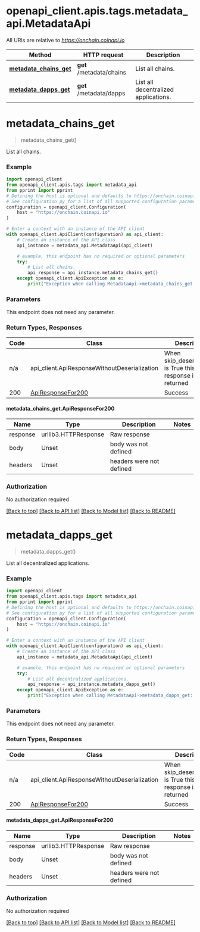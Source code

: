 <a name="__pageTop"></a>
# openapi_client.apis.tags.metadata_api.MetadataApi

All URIs are relative to *https://onchain.coinapi.io*

Method | HTTP request | Description
------------- | ------------- | -------------
[**metadata_chains_get**](#metadata_chains_get) | **get** /metadata/chains | List all chains.
[**metadata_dapps_get**](#metadata_dapps_get) | **get** /metadata/dapps | List all decentralized applications.

# **metadata_chains_get**
<a name="metadata_chains_get"></a>
> metadata_chains_get()

List all chains.

### Example

```python
import openapi_client
from openapi_client.apis.tags import metadata_api
from pprint import pprint
# Defining the host is optional and defaults to https://onchain.coinapi.io
# See configuration.py for a list of all supported configuration parameters.
configuration = openapi_client.Configuration(
    host = "https://onchain.coinapi.io"
)

# Enter a context with an instance of the API client
with openapi_client.ApiClient(configuration) as api_client:
    # Create an instance of the API class
    api_instance = metadata_api.MetadataApi(api_client)

    # example, this endpoint has no required or optional parameters
    try:
        # List all chains.
        api_response = api_instance.metadata_chains_get()
    except openapi_client.ApiException as e:
        print("Exception when calling MetadataApi->metadata_chains_get: %s\n" % e)
```
### Parameters
This endpoint does not need any parameter.

### Return Types, Responses

Code | Class | Description
------------- | ------------- | -------------
n/a | api_client.ApiResponseWithoutDeserialization | When skip_deserialization is True this response is returned
200 | [ApiResponseFor200](#metadata_chains_get.ApiResponseFor200) | Success

#### metadata_chains_get.ApiResponseFor200
Name | Type | Description  | Notes
------------- | ------------- | ------------- | -------------
response | urllib3.HTTPResponse | Raw response |
body | Unset | body was not defined |
headers | Unset | headers were not defined |

### Authorization

No authorization required

[[Back to top]](#__pageTop) [[Back to API list]](../../../README.md#documentation-for-api-endpoints) [[Back to Model list]](../../../README.md#documentation-for-models) [[Back to README]](../../../README.md)

# **metadata_dapps_get**
<a name="metadata_dapps_get"></a>
> metadata_dapps_get()

List all decentralized applications.

### Example

```python
import openapi_client
from openapi_client.apis.tags import metadata_api
from pprint import pprint
# Defining the host is optional and defaults to https://onchain.coinapi.io
# See configuration.py for a list of all supported configuration parameters.
configuration = openapi_client.Configuration(
    host = "https://onchain.coinapi.io"
)

# Enter a context with an instance of the API client
with openapi_client.ApiClient(configuration) as api_client:
    # Create an instance of the API class
    api_instance = metadata_api.MetadataApi(api_client)

    # example, this endpoint has no required or optional parameters
    try:
        # List all decentralized applications.
        api_response = api_instance.metadata_dapps_get()
    except openapi_client.ApiException as e:
        print("Exception when calling MetadataApi->metadata_dapps_get: %s\n" % e)
```
### Parameters
This endpoint does not need any parameter.

### Return Types, Responses

Code | Class | Description
------------- | ------------- | -------------
n/a | api_client.ApiResponseWithoutDeserialization | When skip_deserialization is True this response is returned
200 | [ApiResponseFor200](#metadata_dapps_get.ApiResponseFor200) | Success

#### metadata_dapps_get.ApiResponseFor200
Name | Type | Description  | Notes
------------- | ------------- | ------------- | -------------
response | urllib3.HTTPResponse | Raw response |
body | Unset | body was not defined |
headers | Unset | headers were not defined |

### Authorization

No authorization required

[[Back to top]](#__pageTop) [[Back to API list]](../../../README.md#documentation-for-api-endpoints) [[Back to Model list]](../../../README.md#documentation-for-models) [[Back to README]](../../../README.md)


